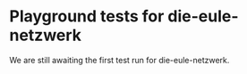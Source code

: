 # Playground tests for die-eule-netzwerk
We are still awaiting the first test run for die-eule-netzwerk.
